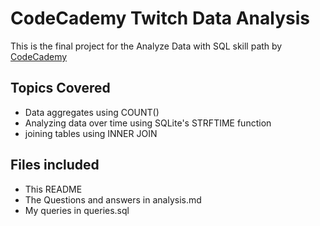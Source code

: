 
# CodeCademy Twitch Data Analysis
This is the final project for the Analyze Data with SQL skill path by [CodeCademy](https://www.codecademy.com/enrolled/paths/analyze-data-with-sql)

## Topics Covered
* Data aggregates using COUNT()
* Analyzing data over time using SQLite's STRFTIME function
* joining tables using  INNER JOIN

## Files included 
* This README
* The Questions and answers in analysis.md
* My queries in queries.sql
